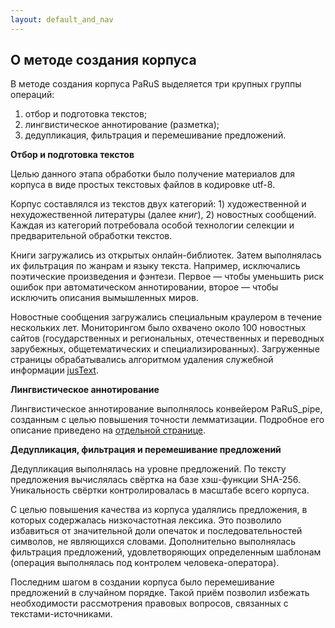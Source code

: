 ```yaml
---
layout: default_and_nav
---
```

## О методе создания корпуса
В методе создания корпуса PaRuS выделяется три крупных группы операций:
1. отбор и подготовка текстов;
2. лингвистическое аннотирование (разметка);
3. дедупликация, фильтрация и перемешивание предложений.

**Отбор и подготовка текстов**

Целью данного этапа обработки было получение материалов для корпуса в виде простых текстовых файлов в кодировке utf-8.

Корпус составлялся из текстов двух категорий: 1) художественной и нехудожественной литературы (далее *книг*), 2) новостных сообщений. Каждая из категорий потребовала особой технологии селекции и предварительной обработки текстов.

Книги загружались из открытых онлайн-библиотек. Затем выполнялась их фильтрация по жанрам и языку текста. Например, исключались поэтические произведения и фэнтези. Первое — чтобы уменьшить риск ошибок при автоматическом аннотировании, второе — чтобы исключить описания вымышленных миров.

Новостные сообщения загружались специальным краулером в течение нескольких лет. Мониторингом было охвачено около 100 новостных сайтов (государственных и региональных, отечественных и переводных зарубежных, общетематических и специализированных). Загруженные страницы обрабатывались алгоритмом удаления служебной информации [jusText](https://code.google.com/archive/p/justext).

**Лингвистическое аннотирование**

Лингвистическое аннотирование выполнялось конвейером PaRuS_pipe, созданным с целью повышения точности лемматизации. Подробное его описание приведено на [отдельной странице](./parus_pipe.html).

**Дедупликация, фильтрация и перемешивание предложений**

Дедупликация выполнялась на уровне предложений. По тексту предложения вычислялась свёртка на базе хэш-функции SHA-256. Уникальность свёртки контролировалась в масштабе всего корпуса.

С целью повышения качества из корпуса удалялись предложения, в которых содержалась низкочастотная лексика. Это позволило избавиться от значительной доли опечаток и последовательностей символов, не являющихся словами. Дополнительно выполнялась фильтрация предложений, удовлетворяющих определенным шаблонам (операция выполнялась под контролем человека-оператора).

Последним шагом в создании корпуса было перемешивание предложений в случайном порядке. Такой приём позволил избежать необходимости рассмотрения правовых вопросов, связанных с текстами-источниками.
